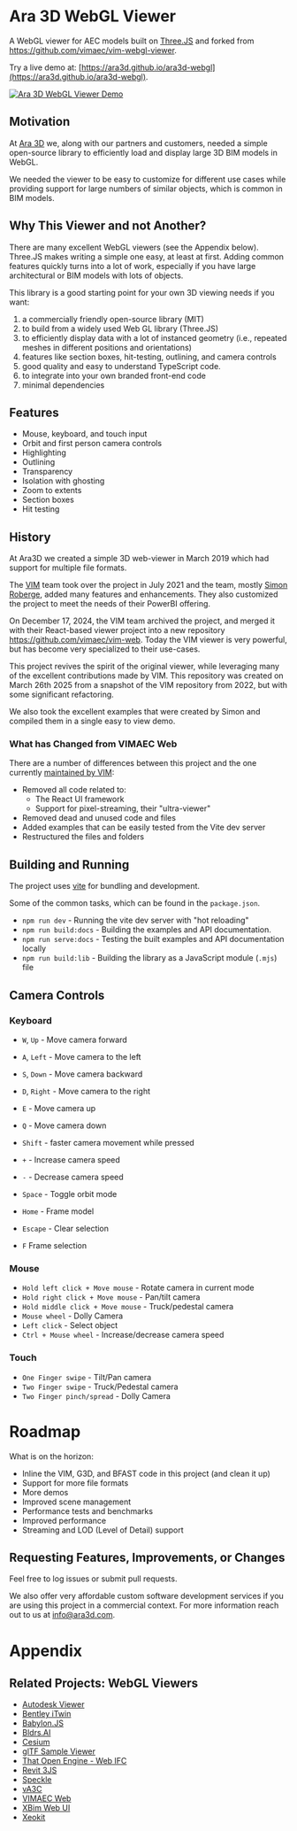 # Ara 3D WebGL Viewer

A WebGL viewer for AEC models built on [Three.JS](https://threejs.org) and forked from https://github.com/vimaec/vim-webgl-viewer.

Try a live demo at: [https://ara3d.github.io/ara3d-webgl](https://ara3d.github.io/ara3d-webgl).

[![Ara 3D WebGL Viewer Demo](https://img.youtube.com/vi/WUq6oUP684Y/0.jpg)](https://www.youtube.com/watch?v=WUq6oUP684Y)

## Motivation

At [Ara 3D](https://ara3d.com) we, along with our partners and customers, needed 
a simple open-source library to efficiently load and display large 3D BIM models in WebGL.

We needed the viewer to be easy to customize for different use cases while providing 
support for large numbers of similar objects, which is common in BIM models.

## Why This Viewer and not Another?

There are many excellent WebGL viewers (see the Appendix below). 
Three.JS makes writing a simple one easy, at least at first. 
Adding common features quickly turns into a lot of work, especially if you have 
large architectural or BIM models with lots of objects. 

This library is a good starting point for your own 3D viewing needs if you want:

1.  a commercially friendly open-source library (MIT)
2.  to build from a widely used Web GL library (Three.JS)
3.  to efficiently display data with a lot of instanced geometry (i.e., repeated meshes in different positions and orientations) 
4.  features like section boxes, hit-testing, outlining, and camera controls 
5.  good quality and easy to understand TypeScript code. 
6.  to integrate into your own branded front-end code 
7.  minimal dependencies 

## Features 

- Mouse, keyboard, and touch input 
- Orbit and first person camera controls  
- Highlighting
- Outlining 
- Transparency
- Isolation with ghosting 
- Zoom to extents 
- Section boxes
- Hit testing

## History 

At Ara3D we created a simple 3D web-viewer in March 2019 which had support for multiple file formats. 

The [VIM](https://vimaec.com) team took over the project in July 2021 and the team, mostly [Simon Roberge](https://github.com/vim-sroberge), 
added many features and enhancements. They also customized the project to meet the needs of their 
PowerBI offering.  

On December 17, 2024, the VIM team archived the project, and merged it with their React-based viewer 
project into a new repository https://github.com/vimaec/vim-web. Today the VIM viewer is very powerful, 
but has become very specialized to their use-cases.

This project revives the spirit of the original viewer, while leveraging many of the excellent
contributions made by VIM. This repository was created on March 26th 2025 from a snapshot of the VIM repository 
from 2022, but with some significant refactoring.

We also took the excellent examples that were created by Simon and compiled them in a single easy to view demo.

### What has Changed from VIMAEC Web 

There are a number of differences between this project and the one currently [maintained by VIM](https://github.com/vimaec/vim-web):

- Removed all code related to:
  - The React UI framework 
  - Support for pixel-streaming, their "ultra-viewer"
- Removed dead and unused code and files  
- Added examples that can be easily tested from the Vite dev server
- Restructured the files and folders 

## Building and Running 

The project uses [vite](https://vite.dev/) for bundling and development. 

Some of the common tasks, which can be found in the `package.json`.

- `npm run dev` - Running the vite dev server with "hot reloading" 
- `npm run build:docs` - Building the examples and API documentation. 
- `npm run serve:docs` - Testing the built examples and API documentation locally 
- `npm run build:lib` - Building the library as a JavaScript module (`.mjs`) file

## Camera Controls

### Keyboard

- `W`, `Up` - Move camera forward  
- `A`, `Left` - Move camera to the left  
- `S`, `Down` - Move camera backward  
- `D`, `Right` - Move camera to the right  
- `E` -  Move camera up  
- `Q` - Move camera down  
- `Shift` - faster camera movement while pressed  
- `+` - Increase camera speed  
- `-` - Decrease camera speed

- `Space` - Toggle orbit mode  
- `Home` - Frame model  
- `Escape` - Clear selection  
- `F` Frame selection

### Mouse

- `Hold left click + Move mouse` - Rotate camera in current mode  
- `Hold right click + Move mouse` - Pan/tilt camera
- `Hold middle click + Move mouse` - Truck/pedestal camera
- `Mouse wheel` - Dolly Camera  
- `Left click` - Select object  
- `Ctrl + Mouse wheel` - Increase/decrease camera speed

### Touch

- `One Finger swipe` - Tilt/Pan camera  
- `Two Finger swipe` - Truck/Pedestal camera  
- `Two Finger pinch/spread` - Dolly Camera

# Roadmap

What is on the horizon:

- Inline the VIM, G3D, and BFAST code in this project (and clean it up)
- Support for more file formats
- More demos
- Improved scene management
- Performance tests and benchmarks
- Improved performance
- Streaming and LOD (Level of Detail) support

## Requesting Features, Improvements, or Changes

Feel free to log issues or submit pull requests.  

We also offer very affordable custom software development services if you are using this project in a 
commercial context. For more information reach out to us at [info@ara3d.com](mailto:info@ara3d.com).

# Appendix

## Related Projects: WebGL Viewers

* [Autodesk Viewer](https://viewer.autodesk.com/)
* [Bentley iTwin](https://www.itwinjs.org/)
* [Babylon.JS](https://www.babylonjs.com/)
* [Bldrs.AI](https://bldrs.ai/)
* [Cesium](https://sandcastle.cesium.com/?src=Cesium%20OSM%20Buildings.html)
* [glTF Sample Viewer](https://github.com/KhronosGroup/glTF-Sample-Viewer)
* [That Open Engine - Web IFC](https://github.com/ThatOpen/engine_web-ifc)
* [Revit 3JS](https://github.com/McCulloughRT/Rvt3js)
* [Speckle](https://github.com/specklesystems/speckle-server)
* [vA3C](https://va3c.github.io/)
* [VIMAEC Web](https://github.com/vimaec/vim-web)
* [XBim Web UI](https://github.com/xBimTeam/XbimWebUI)
* [Xeokit](https://github.com/xeokit/xeokit-sdk)
